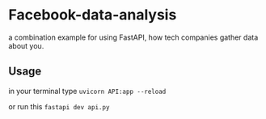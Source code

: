 # Facebook-data-analysis
a combination example for using FastAPI, how tech companies gather data about you. 

## Usage

in your terminal type `uvicorn API:app --reload`

or run this `fastapi dev api.py`

